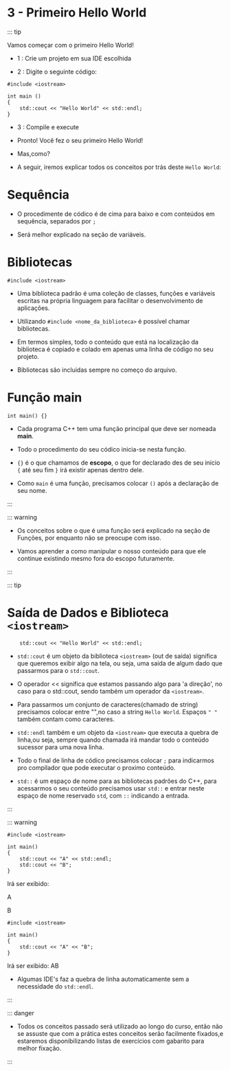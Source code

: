 # 3 - Primeiro Hello World

::: tip

Vamos começar com o primeiro Hello World!

- 1 : Crie um projeto em sua IDE escolhida

- 2 : Digite o seguinte código:

```cpp{0}
#include <iostream>

int main ()
{
    std::cout << "Hello World" << std::endl;
}
```

- 3 : Compile e execute

- Pronto! Você fez o seu primeiro Hello World!

- Mas,como?

- A seguir, iremos explicar todos os conceitos por trás deste `Hello World`:

# Sequência

- O procedimente de códico é de cima para baixo e com conteúdos em sequência, separados por `;`

- Será melhor explicado na seção de variáveis.

# Bibliotecas

```cpp{0}
#include <iostream>
```

- Uma biblioteca padrão é uma coleção de classes, funções e variáveis escritas na própria linguagem para facilitar o desenvolvimento de aplicações.

* Utilizando `#include <nome_da_biblioteca>` é possível chamar bibliotecas.

* Em termos simples, todo o conteúdo que está na localização da biblioteca é copiado e colado em apenas uma linha de código no seu projeto.

* Bibliotecas são incluidas sempre no começo do arquivo.

# Função main

```cpp{0}
int main() {}
```

- Cada programa C++ tem uma função principal que deve ser nomeada <strong>main</strong>.

- Todo o procedimento do seu códico inicia-se nesta função.

- `{}` é o que chamamos de <strong>escopo</strong>, o que for declarado des de seu início `{` até seu fim `}` irá existir apenas dentro dele.

- Como `main` é uma função, precisamos colocar `()` após a declaração de seu nome.

:::

::: warning

- Os conceitos sobre o que é uma função será explicado na seção de Funções, por enquanto não se preocupe com isso.

- Vamos aprender a como manipular o nosso conteúdo para que ele continue existindo mesmo fora do escopo futuramente.

:::

::: tip

# Saída de Dados e Biblioteca `<iostream>`

```cpp{0}
    std::cout << "Hello World" << std::endl;
```

- `std::cout` é um objeto da biblioteca `<iostream>` (out de saída) significa que queremos exibir algo na tela, ou seja, uma saída de algum dado que passarmos para o `std::cout`.

- O operador << significa que estamos passando algo para 'a direção', no caso para o std::cout, sendo também um operador da `<iostream>`.

- Para passarmos um conjunto de caracteres(chamado de string) precisamos colocar entre "",no caso a string `Hello World`.
  Espaços `" "` também contam como caracteres.

- `std::endl` também e um objeto da `<iostream>` que executa a quebra de linha,ou seja, sempre quando chamada irá mandar todo o conteúdo sucessor para uma nova linha.

- Todo o final de linha de códico precisamos colocar `;` para indicarmos pro compilador que pode executar o proximo conteúdo.

- `std::` é um espaço de nome para as bibliotecas padrões do C++, para acessarmos o seu conteúdo precisamos usar `std::` e entrar neste espaço de nome reservado `std`, com `::` indicando a entrada.

:::

::: warning

```cpp{0}
#include <iostream>

int main()
{
    std::cout << "A" << std::endl;
    std::cout << "B";
}
```

Irá ser exibido:

A

B

```cpp{0}
#include <iostream>

int main()
{
    std::cout << "A" << "B";
}
```

Irá ser exibido:
AB

- Algumas IDE's faz a quebra de linha automaticamente sem a necessidade do `std::endl`.

:::

::: danger

- Todos os conceitos passado será utilizado ao longo do curso, então não se assuste que com a prática estes conceitos serão facilmente fixados,e estaremos disponibilizando listas de exercícios com gabarito para melhor fixação.

:::
